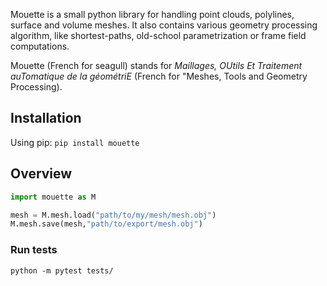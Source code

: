Mouette is a small python library for handling point clouds, polylines, surface and volume meshes. It also contains various geometry processing algorithm, like shortest-paths, old-school parametrization or frame field computations.

Mouette (French for seagull) stands for _Maillages, OUtils Et Traitement auTomatique de la géométriE_ (French for "Meshes, Tools and Geometry Processing).

## Installation

Using pip: 
```pip install mouette```

## Overview

```python
import mouette as M

mesh = M.mesh.load("path/to/my/mesh/mesh.obj")
M.mesh.save(mesh,"path/to/export/mesh.obj")
```

### Run tests

`python -m pytest tests/`
